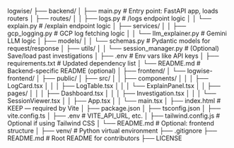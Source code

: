 logwise/
├── backend/
│   ├── main.py                  # Entry point: FastAPI app, loads routers
│   ├── routes/
│   │   ├── logs.py              # /logs endpoint logic
│   │   └── explain.py           # /explain endpoint logic
│   ├── services/
│   │   ├── gcp_logging.py       # GCP log fetching logic
│   │   └── llm_explainer.py     # Gemini LLM logic
│   ├── models/
│   │   └── schemas.py           # Pydantic models for request/response
│   ├── utils/
│   │   └── session_manager.py   # (Optional) Save/load past investigations
│   ├── .env                     # Env vars like API keys
│   ├── requirements.txt         # Updated dependency list
│   └── README.md                # Backend-specific README (optional)
│
├── frontend/
│   └── logwise-frontend/
│       ├── public/
│       ├── src/
│       │   ├── components/
│       │   │   ├── LogCard.tsx
│       │   │   ├── LogTable.tsx
│       │   │   └── ExplainPanel.tsx
│       │   ├── pages/
│       │   │   ├── Dashboard.tsx
│       │   │   ├── Investigation.tsx
│       │   │   └── SessionViewer.tsx
│       │   ├── App.tsx
│       │   └── main.tsx
│       ├── index.html             # KEEP — required by Vite
│       ├── package.json
│       ├── tsconfig.json
│       ├── vite.config.ts
│       ├── .env                   # VITE_API_URL, etc.
│       ├── tailwind.config.js     # Optional if using Tailwind CSS
│       └── README.md              # Optional: frontend structure
│
├── venv/                          # Python virtual environment
├── .gitignore
├── README.md                      # Root README for contributors
├── LICENSE
